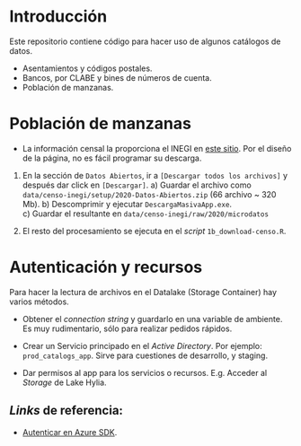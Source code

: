 

# Introducción

Este repositorio contiene código para hacer uso de algunos catálogos de datos. 

- Asentamientos y códigos postales. 
- Bancos, por CLABE y bines de números de cuenta. 
- Población de manzanas. 


# Población de manzanas

- La información censal la proporciona el INEGI en [este sitio][censo-inegi]. 
    Por el diseño de la página, no es fácil programar su descarga. 

1. En la sección de `Datos Abiertos`, ir a `[Descargar todos los archivos]` y después
dar click en `[Descargar]`. 
    a) Guardar el archivo como `data/censo-inegi/setup/2020-Datos-Abiertos.zip` 
    (66 archivo ~ 320 Mb). 
    b) Descomprimir y ejecutar `DescargaMasivaApp.exe`.  
    c) Guardar el resultante en `data/censo-inegi/raw/2020/microdatos`

2. El resto del procesamiento se ejecuta en el _script_ `1b_download-censo.R`. 



# Autenticación y recursos

Para hacer la lectura de archivos en el Datalake (Storage Container) hay varios métodos. 
- Obtener el _connection string_ y guardarlo en una variable de ambiente. 
    Es muy rudimentario, sólo para realizar pedidos rápidos. 

- Crear un Servicio principado en el _Active Directory_.  Por ejemplo: `prod_catalogs_app`. 
    Sirve para cuestiones de desarrollo, y staging. 
    
- Dar permisos al app para los servicios o recursos. 
    E.g. Acceder al _Storage_ de Lake Hylia. 



## _Links_ de referencia: 

- [Autenticar en Azure SDK][azure-sdk]. 



[azure-sdk]: https://docs.microsoft.com/en-us/azure/developer/python/azure-sdk-authenticate
[local-env]: https://docs.microsoft.com/en-us/azure/developer/python/configure-local-development-environment?tabs=cmd
[censo-inegi]: https://www.inegi.org.mx/programas/ccpv/2020/default.html#DatosAbiertos
